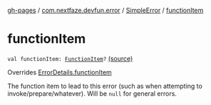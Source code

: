 [gh-pages](../../index.md) / [com.nextfaze.devfun.error](../index.md) / [SimpleError](index.md) / [functionItem](./function-item.md)

# functionItem

`val functionItem: `[`FunctionItem`](../../com.nextfaze.devfun.function/-function-item/index.md)`?` [(source)](https://github.com/NextFaze/dev-fun/tree/master/devfun/src/main/java/com/nextfaze/devfun/error/Handler.kt#L59)

Overrides [ErrorDetails.functionItem](../-error-details/function-item.md)

The function item to lead to this error (such as when attempting to invoke/prepare/whatever). Will be `null` for general errors.

